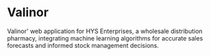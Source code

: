 # Valinor
Valinor' web application for HYS Enterprises, a wholesale distribution pharmacy, integrating machine learning algorithms for accurate sales forecasts and informed stock management decisions.
